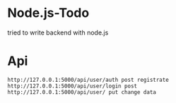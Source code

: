 # Node.js-Todo
tried to write backend with node.js


# Api
```
http://127.0.0.1:5000/api/user/auth post registrate
http://127.0.0.1:5000/api/user/login post 
http://127.0.0.1:5000/api/user/ put change data
```

